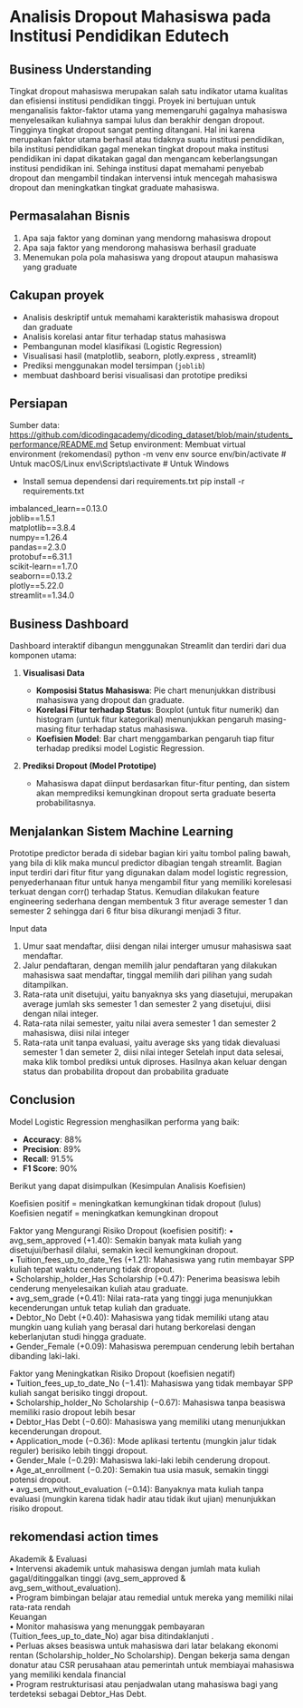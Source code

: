 #  Analisis Dropout Mahasiswa pada Institusi Pendidikan Edutech
##  Business Understanding
Tingkat dropout mahasiswa merupakan salah satu indikator utama kualitas dan efisiensi institusi pendidikan tinggi. Proyek ini bertujuan untuk menganalisis faktor-faktor utama yang memengaruhi gagalnya mahasiswa menyelesaikan kuliahnya sampai lulus dan berakhir dengan dropout. 
Tingginya tingkat dropout sangat penting ditangani. Hal ini karena merupakan faktor utama berhasil atau tidaknya suatu institusi pendidikan, bila institusi pendidikan gagal menekan tingkat dropout maka institusi pendidikan ini dapat dikatakan gagal dan mengancam keberlangsungan institusi pendidikan ini.
Sehinga institusi dapat memahami penyebab dropout dan mengambil tindakan intervensi intuk mencegah mahasiswa dropout dan meningkatkan tingkat graduate mahasiswa. 

## Permasalahan Bisnis
1.	Apa saja faktor yang dominan yang mendorng mahasiswa dropout 
2.	Apa saja faktor yang mendorong mahasiswa berhasil graduate 
3.	Menemukan pola pola mahasiswa yang dropout ataupun mahasiswa yang graduate

## Cakupan proyek
- Analisis deskriptif untuk memahami karakteristik mahasiswa dropout dan graduate
- Analisis korelasi antar fitur terhadap status mahasiswa 
- Pembangunan model klasifikasi (Logistic Regression)
- Visualisasi hasil (matplotlib, seaborn, plotly.express , streamlit)
- Prediksi menggunakan model tersimpan (`joblib`)
- membuat dashboard berisi visualisasi dan prototipe prediksi 

## Persiapan
Sumber data: https://github.com/dicodingacademy/dicoding_dataset/blob/main/students_performance/README.md
Setup environment:
Membuat virtual environment (rekomendasi)
python -m venv env
source env/bin/activate        # Untuk macOS/Linux
env\Scripts\activate           # Untuk Windows


- Install semua dependensi dari requirements.txt
pip install -r requirements.txt

imbalanced_learn==0.13.0  
joblib==1.5.1  
matplotlib==3.8.4  
numpy==1.26.4  
pandas==2.3.0  
protobuf==6.31.1  
scikit-learn==1.7.0  
seaborn==0.13.2  
plotly==5.22.0  
streamlit==1.34.0  

## Business Dashboard
Dashboard interaktif dibangun menggunakan Streamlit dan terdiri dari dua komponen utama:
1. **Visualisasi Data**
   -  **Komposisi Status Mahasiswa**: Pie chart menunjukkan distribusi mahasiswa yang dropout dan graduate.
   - **Korelasi Fitur terhadap Status**: Boxplot (untuk fitur numerik) dan histogram (untuk fitur kategorikal) menunjukkan pengaruh masing-masing fitur terhadap status mahasiswa.
   -  **Koefisien Model**: Bar chart menggambarkan pengaruh tiap fitur terhadap prediksi model Logistic Regression.

2. **Prediksi Dropout (Model Prototipe)**
   - Mahasiswa dapat diinput berdasarkan fitur-fitur penting, dan sistem akan memprediksi kemungkinan dropout serta graduate beserta probabilitasnya.

## Menjalankan Sistem Machine Learning
Prototipe predictor berada di sidebar bagian kiri yaitu tombol paling bawah, yang bila di klik maka muncul predictor dibagian tengah streamlit.
Bagian input terdiri dari fitur fitur yang digunakan dalam model logistic regression, penyederhanaan fitur untuk hanya mengambil fitur yang memiliki korelesasi terkuat dengan corr() terhadap Status. Kemudian dilakukan feature engineering sederhana dengan membentuk 3 fitur average semester 1 dan semester 2 sehingga dari 6 fitur bisa dikurangi menjadi 3 fitur. 

Input data
1.	Umur saat mendaftar, diisi dengan nilai interger umusur mahasiswa saat mendaftar.
2.	Jalur pendaftaran, dengan memilih jalur pendaftaran yang dilakukan mahasiswa saat mendaftar, tinggal memilih dari pilihan yang sudah ditampilkan.
3.	Rata-rata unit disetujui, yaitu banyaknya sks yang diasetujui, merupakan average jumlah sks semester 1 dan semester 2 yang disetujui, diisi dengan nilai integer.
4.	Rata-rata nilai semester, yaitu nilai avera semester 1 dan semester 2 mahasiswa, diisi nilai integer
5.	Rata-rata unit tanpa evaluasi, yaitu average sks yang tidak dievaluasi semester 1 dan semeter 2, diisi nilai integer
Setelah input data selesai, maka klik tombol prediksi untuk diproses. Hasilnya akan keluar dengan status dan probabilita dropout dan probabilita graduate

##  Conclusion

Model Logistic Regression menghasilkan performa yang baik:

- **Accuracy**: 88%
- **Precision**: 89%
- **Recall**: 91.5%
- **F1 Score**: 90%

Berikut  yang dapat disimpulkan (Kesimpulan Analisis Koefisien)

Koefisien positif = meningkatkan kemungkinan tidak dropout (lulus)
Koefisien negatif = meningkatkan kemungkinan dropout

Faktor yang Mengurangi Risiko Dropout (koefisien positif):
•	avg_sem_approved (+1.40): Semakin banyak mata kuliah yang disetujui/berhasil dilalui, semakin kecil kemungkinan dropout.  
•	Tuition_fees_up_to_date_Yes (+1.21): Mahasiswa yang rutin membayar SPP kuliah tepat waktu cenderung tidak dropout.  
•	Scholarship_holder_Has Scholarship (+0.47): Penerima beasiswa lebih cenderung menyelesaikan kuliah atau graduate.  
•	avg_sem_grade (+0.41): Nilai rata-rata yang tinggi juga menunjukkan kecenderungan untuk tetap kuliah dan graduate.  
•	Debtor_No Debt (+0.40): Mahasiswa yang tidak memiliki utang atau mungkin uang kuliah yang berasal dari hutang berkorelasi dengan keberlanjutan studi hingga graduate.  
•	Gender_Female (+0.09): Mahasiswa perempuan cenderung lebih bertahan dibanding laki-laki.  

Faktor yang Meningkatkan Risiko Dropout (koefisien negatif)  
•	Tuition_fees_up_to_date_No (−1.41): Mahasiswa yang tidak membayar SPP kuliah sangat berisiko tinggi dropout.  
•	Scholarship_holder_No Scholarship (−0.67): Mahasiswa tanpa beasiswa memiliki rasio dropout lebih besar  
•	Debtor_Has Debt (−0.60): Mahasiswa yang memiliki utang menunjukkan kecenderungan dropout.  
•	Application_mode (−0.36): Mode aplikasi tertentu (mungkin jalur tidak reguler) berisiko lebih tinggi dropout.     
•	Gender_Male (−0.29): Mahasiswa laki-laki lebih cenderung dropout.  
•	Age_at_enrollment (−0.20): Semakin tua usia masuk, semakin tinggi potensi dropout.  
•	avg_sem_without_evaluation (−0.14): Banyaknya mata kuliah tanpa evaluasi (mungkin karena tidak hadir atau tidak ikut ujian) menunjukkan risiko dropout.  

## rekomendasi action times
Akademik & Evaluasi  
•	Intervensi akademik untuk mahasiswa dengan jumlah mata kuliah gagal/ditinggalkan tinggi (avg_sem_approved & avg_sem_without_evaluation).  
•	Program bimbingan belajar atau remedial untuk mereka yang memiliki nilai rata-rata rendah  
Keuangan  
•	Monitor mahasiswa yang menunggak pembayaran (Tuition_fees_up_to_date_No) agar bisa ditindaklanjuti .  
•	Perluas akses beasiswa untuk mahasiswa dari latar belakang ekonomi rentan (Scholarship_holder_No Scholarship). Dengan bekerja sama dengan donatur atau CSR perusahaan atau pemerintah untuk membiayai mahasiswa yang memiliki kendala financial  
•	Program restrukturisasi atau penjadwalan utang mahasiswa bagi yang terdeteksi sebagai Debtor_Has Debt.  

